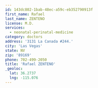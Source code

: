 ```yaml
---
id: 143dc802-1bab-48ec-a59c-eb352790913f
first_name: Rafael
last_name: ZENTENO
license: M.D.
services:
  - neonatal-perinatal-medicine
category: doctors
address: '3131 La Canada #244.'
city: 'Las Vegas'
state: NV
zip: '89169'
phone: 702-499-2050
title: 'Rafael ZENTENO'
_geoloc:
  lat: 36.2737
  lng: -115.076
---
```

